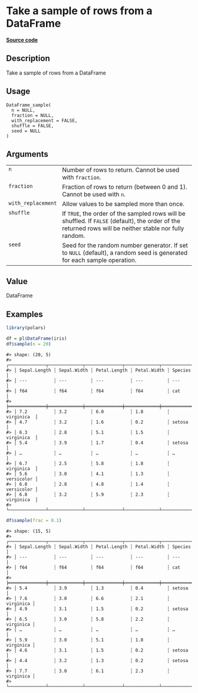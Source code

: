 
# Take a sample of rows from a DataFrame

[**Source code**](https://github.com/pola-rs/r-polars/tree/main/R/dataframe__frame.R#L1635)

## Description

Take a sample of rows from a DataFrame

## Usage

<pre><code class='language-R'>DataFrame_sample(
  n = NULL,
  fraction = NULL,
  with_replacement = FALSE,
  shuffle = FALSE,
  seed = NULL
)
</code></pre>

## Arguments

<table>
<tr>
<td style="white-space: nowrap; font-family: monospace; vertical-align: top">
<code id="DataFrame_sample_:_n">n</code>
</td>
<td>
Number of rows to return. Cannot be used with <code>fraction</code>.
</td>
</tr>
<tr>
<td style="white-space: nowrap; font-family: monospace; vertical-align: top">
<code id="DataFrame_sample_:_fraction">fraction</code>
</td>
<td>
Fraction of rows to return (between 0 and 1). Cannot be used with
<code>n</code>.
</td>
</tr>
<tr>
<td style="white-space: nowrap; font-family: monospace; vertical-align: top">
<code id="DataFrame_sample_:_with_replacement">with_replacement</code>
</td>
<td>
Allow values to be sampled more than once.
</td>
</tr>
<tr>
<td style="white-space: nowrap; font-family: monospace; vertical-align: top">
<code id="DataFrame_sample_:_shuffle">shuffle</code>
</td>
<td>
If <code>TRUE</code>, the order of the sampled rows will be shuffled. If
<code>FALSE</code> (default), the order of the returned rows will be
neither stable nor fully random.
</td>
</tr>
<tr>
<td style="white-space: nowrap; font-family: monospace; vertical-align: top">
<code id="DataFrame_sample_:_seed">seed</code>
</td>
<td>
Seed for the random number generator. If set to <code>NULL</code>
(default), a random seed is generated for each sample operation.
</td>
</tr>
</table>

## Value

DataFrame

## Examples

``` r
library(polars)

df = pl$DataFrame(iris)
df$sample(n = 20)
```

    #> shape: (20, 5)
    #> ┌──────────────┬─────────────┬──────────────┬─────────────┬────────────┐
    #> │ Sepal.Length ┆ Sepal.Width ┆ Petal.Length ┆ Petal.Width ┆ Species    │
    #> │ ---          ┆ ---         ┆ ---          ┆ ---         ┆ ---        │
    #> │ f64          ┆ f64         ┆ f64          ┆ f64         ┆ cat        │
    #> ╞══════════════╪═════════════╪══════════════╪═════════════╪════════════╡
    #> │ 7.2          ┆ 3.2         ┆ 6.0          ┆ 1.8         ┆ virginica  │
    #> │ 4.7          ┆ 3.2         ┆ 1.6          ┆ 0.2         ┆ setosa     │
    #> │ 6.3          ┆ 2.8         ┆ 5.1          ┆ 1.5         ┆ virginica  │
    #> │ 5.4          ┆ 3.9         ┆ 1.7          ┆ 0.4         ┆ setosa     │
    #> │ …            ┆ …           ┆ …            ┆ …           ┆ …          │
    #> │ 6.7          ┆ 2.5         ┆ 5.8          ┆ 1.8         ┆ virginica  │
    #> │ 5.6          ┆ 3.0         ┆ 4.1          ┆ 1.3         ┆ versicolor │
    #> │ 6.8          ┆ 2.8         ┆ 4.8          ┆ 1.4         ┆ versicolor │
    #> │ 6.8          ┆ 3.2         ┆ 5.9          ┆ 2.3         ┆ virginica  │
    #> └──────────────┴─────────────┴──────────────┴─────────────┴────────────┘

``` r
df$sample(frac = 0.1)
```

    #> shape: (15, 5)
    #> ┌──────────────┬─────────────┬──────────────┬─────────────┬───────────┐
    #> │ Sepal.Length ┆ Sepal.Width ┆ Petal.Length ┆ Petal.Width ┆ Species   │
    #> │ ---          ┆ ---         ┆ ---          ┆ ---         ┆ ---       │
    #> │ f64          ┆ f64         ┆ f64          ┆ f64         ┆ cat       │
    #> ╞══════════════╪═════════════╪══════════════╪═════════════╪═══════════╡
    #> │ 5.4          ┆ 3.9         ┆ 1.3          ┆ 0.4         ┆ setosa    │
    #> │ 7.6          ┆ 3.0         ┆ 6.6          ┆ 2.1         ┆ virginica │
    #> │ 4.9          ┆ 3.1         ┆ 1.5          ┆ 0.2         ┆ setosa    │
    #> │ 6.5          ┆ 3.0         ┆ 5.8          ┆ 2.2         ┆ virginica │
    #> │ …            ┆ …           ┆ …            ┆ …           ┆ …         │
    #> │ 5.9          ┆ 3.0         ┆ 5.1          ┆ 1.8         ┆ virginica │
    #> │ 4.6          ┆ 3.1         ┆ 1.5          ┆ 0.2         ┆ setosa    │
    #> │ 4.4          ┆ 3.2         ┆ 1.3          ┆ 0.2         ┆ setosa    │
    #> │ 7.7          ┆ 3.0         ┆ 6.1          ┆ 2.3         ┆ virginica │
    #> └──────────────┴─────────────┴──────────────┴─────────────┴───────────┘
